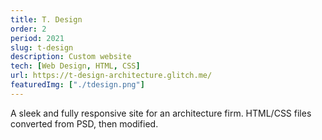 ```yaml
---
title: T. Design
order: 2
period: 2021
slug: t-design
description: Custom website
tech: [Web Design, HTML, CSS]
url: https://t-design-architecture.glitch.me/
featuredImg: ["./tdesign.png"]
---
```


A sleek and fully responsive site for an architecture firm. HTML/CSS files converted from PSD, then modified.
